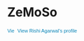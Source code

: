 # ZeMoSo

<a href="https://in.linkedin.com/pub/rishi-agarwal/79/3bb/803" style="text-decoration:none;"><span style="font: 80% Arial,sans-serif; color:#0783B6;"><img src="https://static.licdn.com/scds/common/u/img/webpromo/btn_in_20x15.png" width="20" height="15" alt="View Rishi Agarwal's LinkedIn profile" style="vertical-align:middle;" border="0">&nbsp;View Rishi Agarwal's profile</span></a>
